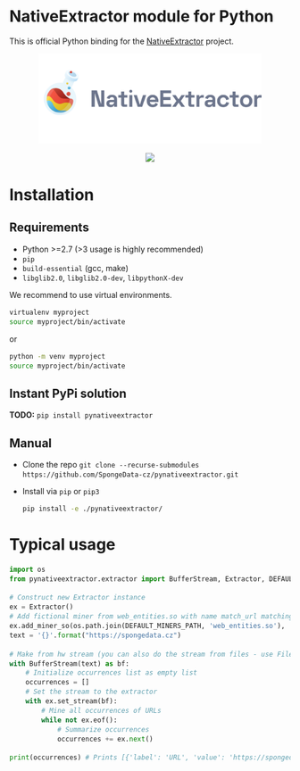 # NativeExtractor module for Python
This is official Python binding for the [NativeExtractor](https://github.com/SpongeData-cz/nativeextractor) project.

<p align="center"><img src="https://raw.githubusercontent.com/SpongeData-cz/nativeextractor/main/logo.svg" width="400" /></p>
<p align="center"><img src="https://raw.githubusercontent.com/SpongeData-cz/nativeextractor/main/logo_python.png" width="400" /></p>

# Installation
## Requirements
* Python >=2.7 (>3 usage is highly recommended)
* `pip`
* `build-essential` (gcc, make)
* `libglib2.0`, `libglib2.0-dev`, `libpythonX-dev`

We recommend to use virtual environments.
```bash
virtualenv myproject
source myproject/bin/activate
```
or
```bash
python -m venv myproject
source myproject/bin/activate
```

## Instant PyPi solution
**TODO:**
```pip install pynativeextractor```

## Manual
* Clone the repo
`git clone --recurse-submodules https://github.com/SpongeData-cz/pynativeextractor.git`

* Install via `pip` or `pip3`
    ```bash
    pip install -e ./pynativeextractor/
    ```

# Typical usage

```python
import os
from pynativeextractor.extractor import BufferStream, Extractor, DEFAULT_MINERS_PATH

# Construct new Extractor instance
ex = Extractor()
# Add fictional miner from web_entities.so with name match_url matching all URLs
ex.add_miner_so(os.path.join(DEFAULT_MINERS_PATH, 'web_entities.so'), 'match_url')
text = '{}'.format("https://spongedata.cz")

# Make from hw stream (you can also do the stream from files - use FileStream - mmap is used internally)
with BufferStream(text) as bf:
    # Initialize occurrences list as empty list
    occurrences = []
    # Set the stream to the extractor
    with ex.set_stream(bf):
        # Mine all occurrences of URLs
        while not ex.eof():
            # Summarize occurrences
            occurrences += ex.next()

print(occurrences) # Prints [{'label': 'URL', 'value': 'https://spongedata.cz', 'pos': 0, 'len': 13, 'prob': 1.0}]
```
